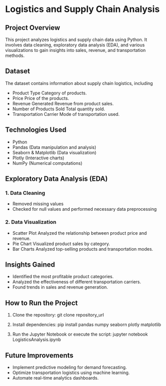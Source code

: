 # Logistics and Supply Chain Analysis

## Project Overview
This project analyzes logistics and supply chain data using Python. It involves data cleaning, exploratory data analysis (EDA), and various visualizations to gain insights into sales, revenue, and transportation methods.

## Dataset
The dataset contains information about supply chain logistics, including
- Product Type Category of products.
- Price Price of the products.
- Revenue Generated Revenue from product sales.
- Number of Products Sold Total quantity sold.
- Transportation Carrier Mode of transportation used.

## Technologies Used
- Python
- Pandas (Data manipulation and analysis)
- Seaborn & Matplotlib (Data visualization)
- Plotly (Interactive charts)
- NumPy (Numerical computations)

## Exploratory Data Analysis (EDA)
### 1. Data Cleaning
- Removed missing values
- Checked for null values and performed necessary data preprocessing

### 2. Data Visualization
- Scatter Plot Analyzed the relationship between product price and revenue.
- Pie Chart Visualized product sales by category.
- Bar Charts Analyzed top-selling products and transportation modes.

## Insights Gained
- Identified the most profitable product categories.
- Analyzed the effectiveness of different transportation carriers.
- Found trends in sales and revenue generation.

## How to Run the Project
1. Clone the repository:
                        git clone repository_url

3. Install dependencies:
                        pip install pandas numpy seaborn plotly matplotlib
   
4. Run the Jupyter Notebook or execute the script:
                        jupyter notebook LogisticsAnalysis.ipynb

## Future Improvements
- Implement predictive modeling for demand forecasting.
- Optimize transportation logistics using machine learning.
- Automate real-time analytics dashboards.
